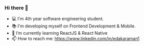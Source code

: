 ### Hi there 👋

<!--
**edakaraman/edakaraman** is a ✨ _special_ ✨ repository because its `README.md` (this file) appears on your GitHub profile.

Here are some ideas to get you started:
-->
- 💻 I'm 4th year software engineering student.
-	📚 I'm developing myself on Frontend Development & Mobile.
- 🌱 I’m currently learning ReactJS & React Native
- 📫 How to reach me: https://www.linkedin.com/in/edakaraman1

